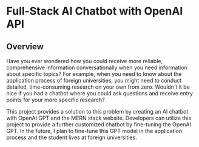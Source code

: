 # Full-Stack AI Chatbot with OpenAI API
## Overview
Have you ever wondered how you could receive more reliable, comprehensive information conversationally when you need information about specific topics? For example, when you need to know about the application process of foreign universities, you might need to conduct detailed, time-consuming research on your own from zero. Wouldn't it be nice if you had a chatbot where you could ask questions and receive entry points for your more specific research? 

This project provides a solution to this problem by creating an AI chatbot with OpenAI GPT and the MERN stack website. Developers can utilize this project to provide a further customized chatbot by fine-tuning the OpenAI GPT. In the future, I plan to fine-tune this GPT model in the application process and the student lives at foreign universities. 



